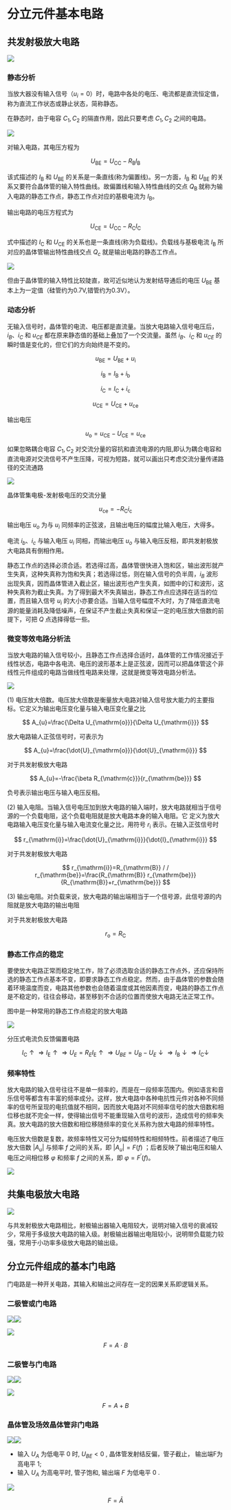 # 分立元件基本电路

## 共发射极放大电路

![](PasteImage/2023-04-06-10-04-01.png)

### 静态分析

当放大器没有输入信号（$u_{i}=0$）时，电路中各处的电压、电流都是直流恒定值，称为直流工作状态或静止状态，简称静态。

在静态时，由于电容 $C_{1},C_{2}$ 的隔直作用，因此只要考虑 $C_{1},C_{2}$ 之间的电路。

![](PasteImage/2023-04-06-10-26-02.png)

对输入电路，其电压方程为

$$
U_{\mathrm{BE}}=U_{\mathrm{CC}}-R_{\mathrm{B}} I_{\mathrm{B}}
$$

该式描述的 $I_{\mathrm{B}}$ 和 $U_{\mathrm{BE}}$ 的关系是一条直线(称为偏置线)。另一方面，$I_{\mathrm{B}}$ 和 $U_{\mathrm{BE}}$ 的关系又要符合晶体管的输入特性曲线。故偏置线和输入特性曲线的交点 $Q_{\text {B }}$ 就称为输入电路的静态工作点，静态工作点对应的基极电流为 $I_{\mathrm{B}}$。

输出电路的电压方程式为

$$
U_{\mathrm{CE}}=U_{\mathrm{CC}}-R_{\mathrm{C}} I_{\mathrm{C}}
$$

式中描述的  $I_{\mathrm{C}}$  和  $U_{\mathrm{CE}}$  的关系也是一条直线(称为负载线)。负载线与基极电流  $I_{\mathrm{B}}$  所对应的晶体管输出特性曲线交点  $Q_{c}$  就是输出电路的静态工作点。

![](PasteImage/2023-04-06-11-11-16.png)

但由于晶体管的输入特性比较陡直，故可近似地认为发射结导通后的电压 $U_{\mathrm{BE}}$ 基本上为一定值（硅管约为0.7V,错管约为0.3V）。


### 动态分析

无输入信号时，晶体管的电流、电压都是直流量。当放大电路输入信号电压后，$i_{B}$、$i_{C}$ 和 $u_{CE}$ 都在原来静态值的基础上叠加了一个交流量。虽然 $i_{B}$、$i_{C}$ 和 $u_{CE}$ 的瞬时值是变化的，但它们的方向始终是不变的。

$$
u_{\mathrm{BE}}=U_{\mathrm{BE}}+u_{\mathrm{i}}
$$

$$
i_{\mathrm{B}}=I_{\mathrm{B}}+i_{\mathrm{b}}
$$

$$
i_{\mathrm{C}}=I_{\mathrm{C}}+i_{\mathrm{c}}
$$

$$
u_{\mathrm{CE}}=U_{\mathrm{CE}}+u_{\mathrm{ce}}
$$


输出电压

$$
u_{\mathrm{o}}=u_{\mathrm{CE}}-U_{\mathrm{CE}}=u_{\mathrm{ce}}
$$

如果忽略耦合电容 $C_{1}, C_{2}$ 对交流分量的容抗和直流电源的内阻,即认为耦合电容和直流电源对交流信号不产生压降，可视为短路，就可以画出只考虑交流分量传递路径的交流通路

![](PasteImage/2023-04-06-11-26-08.png)

晶体管集电极-发射极电压的交流分量

$$
u_{\mathrm{ce}}=-R_{\mathrm{C}} i_{\mathrm{c}}
$$

输出电压 $u_{o}$ 为与 $u_{i}$ 同频率的正弦波，且输出电压的幅度比输入电压，大得多。

电流 $i_{b}$、$i_{c}$ 与输入电压 $u_{i}$ 同相，而输出电压 $u_{o}$ 与输入电压反相，即共发射极放大电路具有倒相作用。

静态工作点的选择必须合适。若选得过高，晶体管很快进入饱和区，输出波形就产生失真，这种失真称为饱和失真；若选得过低，则在输入信号的负半周，$i_{B}$ 波形出现失真，因而晶体管进入截止区，输出波形也产生失真，如图中的订和波形，这种失真称为截止失真。为了得到最大不失真输出，静态工作点应选择在适当的位置，而且输入信号 $u_{i}$ 的大小亦要合适。当输入信号幅度不大时，为了降低直流电源的能量消耗及降低噪声，在保证不产生截止失真和保证一定的电压放大倍数的前提下，可把 $Q$ 点选择得低一些。

### 微变等效电路分析法

当放大电路的输入信号较小，且静态工作点选择合适时，晶体管的工作情况接近于线性状态，电路中各电流、电压的波形基本上是正弦波，因而可以把晶体管这个非线性元件组成的电路当做线性电路来处理，这就是微变等效电路分析法。

![](PasteImage/2023-04-06-10-41-39.png)

(1) 电压放大倍数。电压放大倍数是衡量放大电路对输入信号放大能力的主要指标。它定义为输出电压变化量与输入电压变化量之比

$$
A_{u}=\frac{\Delta U_{\mathrm{o}}}{\Delta U_{\mathrm{i}}}
$$

放大电路输人正弦信号时，可表示为

$$
A_{u}=\frac{\dot{U}_{\mathrm{o}}}{\dot{U}_{\mathrm{i}}}
$$

对于共发射极放大电路

$$
A_{u}=-\frac{\beta R_{\mathrm{c}}}{r_{\mathrm{be}}}
$$

负号表示输出电压与输入电压反相。

(2) 输入电阻。当输入信号电压加到放大电路的输入端时，放大电路就相当于信号源的一个负载电阻，这个负载电阻就是放大电路本身的输入电阻。它
定义为放大电路输入电压变化量与输入电流变化量之比，用符号 $r_{\mathrm{i}}$ 表示。在输入正弦信号时

$$
r_{\mathrm{i}}=\frac{\dot{U}_{\mathrm{i}}}{\dot{I}_{\mathrm{i}}}
$$

对于共发射极放大电路

$$
r_{\mathrm{i}}=R_{\mathrm{B}} / / r_{\mathrm{be}}=\frac{R_{\mathrm{B}} r_{\mathrm{be}}}{R_{\mathrm{B}}+r_{\mathrm{be}}}
$$

(3) 输出电阻。对负载来说，放大电路的输出端相当于一个信号源，此信号源的内阻就是放大电路的输出电阻

对于共发射极放大电路

$$
r_{\mathrm{o}}=R_{\mathrm{C}}
$$

### 静态工作点的稳定

要使放大电路正常而稳定地工作，除了必须选取合适的静态工作点外，还应保持所选的静态工作点基本不变，即要求静态工作点稳定。然而，由于晶体管的参数会随着环境温度而变，电路其他参数也会随着温度或其他因素而变，电路的静态工作点是不稳定的，往往会移动，甚至移到不合适的位置而使放大电路无法正常工作。

图中是一种常用的静态工作点稳定的放大电路

![](PasteImage/2023-04-06-11-00-35.png)

分压式电流负反馈偏置电路

$$
I_{\mathrm{C}} \uparrow \Rightarrow I_{\mathrm{E}} \uparrow \Rightarrow U_{E}=R_{E} I_{\mathrm{E}} \uparrow \Rightarrow U_{B E}=U_{B}-U_{E} \downarrow \Rightarrow I_{\mathrm{B}} \downarrow \Rightarrow I_{\mathrm{C}} \downarrow
$$

### 频率特性

放大电路的输入信号往往不是单一频率的，而是在一段频率范围内。例如语言和音乐信号等都含有丰富的频率成分。这样，放大电路中各种电抗性元件对各种不同频率的信号所呈现的电抗值就不相同，因而放大电路对不同频率信号的放大倍数和相位移也就不完全一样，使得输出信号不能重现输入信号的波形，造成信号的频率失真。放大电路的放大倍数和相位移随频率的变化关系称为放大电路的频率特性。

电压放大倍数是复数，故频率特性又可分为幅频特性和相频特性。前者描述了电压放大倍数  $\left|A_{u}\right|$  与频率  $f$  之间的关系，即  $\left|A_{u}\right|=F(f)$ ；后者反映了输出电压和输人电压之间相位移  $\varphi$  和频率  $f$  之间的关系，即  $\varphi=F^{\prime}(f)$。

![](PasteImage/2023-04-06-11-31-15.png)

## 共集电极放大电路

![](PasteImage/2023-04-06-11-32-42.png)

与共发射极放大电路相比，射极输出器输入电阻较大，说明对输入信号的衰减较少，常用于多级放大电路的输入级。射极输出器输出电阻较小，说明带负载能力较强，常用于小功率多级放大电路的输出级。

## 分立元件组成的基本门电路

门电路是一种开关电路，其输入和输出之间存在一定的因果关系即逻辑关系。

### 二极管或门电路

![](PasteImage/2023-04-13-10-09-24.png)![](PasteImage/2023-04-13-10-10-26.png)

![](PasteImage/2023-04-13-10-10-01.png)

$$
F=A \cdot B
$$

### 二极管与门电路

![](PasteImage/2023-04-13-10-11-27.png)![](PasteImage/2023-04-13-10-11-34.png)

![](PasteImage/2023-04-13-10-11-51.png)

$$
F=A+B
$$

### 晶体管及场效晶体管非门电路

![](PasteImage/2023-04-13-10-12-55.png)![](PasteImage/2023-04-13-10-13-12.png)

- 输入  $U_{A}$  为低电平 $0$ 时,  $U_{B E}<0$ , 晶体管发射结反偏，管子截止， 输出端F为高电平 $1$;
- 输入  $U_{A}$  为高电平时, 管子饱和, 输出端  $F$  为低电平  $0$ .

![](PasteImage/2023-04-13-10-13-22.png)

$$
F=\bar{A}
$$